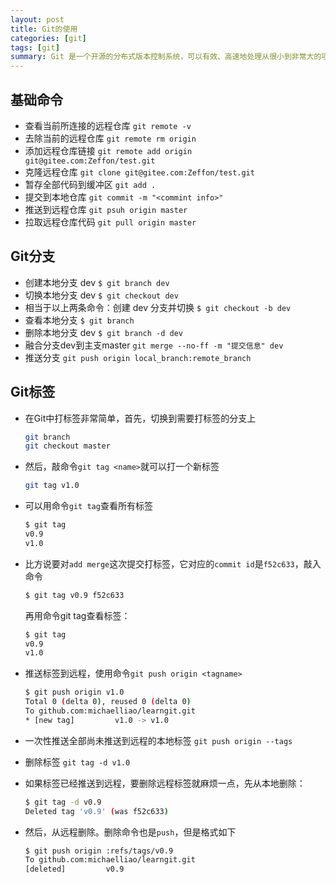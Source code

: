 ```yaml
---
layout: post
title: Git的使用
categories: [git]
tags: [git]
summary: Git 是一个开源的分布式版本控制系统，可以有效、高速地处理从很小到非常大的项目版本管理
---
```


## 基础命令
- 查看当前所连接的远程仓库 `git remote -v`
- 去除当前的远程仓库 `git remote rm origin`
- 添加远程仓库链接 `git remote add origin git@gitee.com:Zeffon/test.git`
- 克隆远程仓库 `git clone git@gitee.com:Zeffon/test.git`
- 暂存全部代码到缓冲区 `git add .`
- 提交到本地仓库 `git commit -m "<commint info>"`
- 推送到远程仓库 `git psuh origin master`
- 拉取远程仓库代码 `git pull origin master`


## Git分支
- 创建本地分支 dev  `$ git branch dev`
- 切换本地分支 dev  `$ git checkout dev`
- 相当于以上两条命令：创建 dev 分支并切换 `$ git checkout -b dev`
- 查看本地分支 `$ git branch`
- 删除本地分支 dev `$ git branch -d dev`
- 融合分支dev到主支master `git merge --no-ff -m "提交信息" dev`
- 推送分支 `git push origin local_branch:remote_branch`


## Git标签
- 在Git中打标签非常简单，首先，切换到需要打标签的分支上
    ```sh
    git branch
    git checkout master
    ```
- 然后，敲命令`git tag <name>`就可以打一个新标签
    ```sh
    git tag v1.0
    ```
- 可以用命令`git tag`查看所有标签
    ```sh
    $ git tag
    v0.9
    v1.0
    ```
- 比方说要对`add merge`这次提交打标签，它对应的`commit id`是`f52c633`，敲入命令
    ```sh
    $ git tag v0.9 f52c633
    ```
   再用命令git tag查看标签：
    ```sh
    $ git tag
    v0.9
    v1.0
    ```


- 推送标签到远程，使用命令`git push origin <tagname>`
    ```sh
    $ git push origin v1.0
    Total 0 (delta 0), reused 0 (delta 0)
    To github.com:michaelliao/learngit.git
    * [new tag]         v1.0 -> v1.0
    ```
- 一次性推送全部尚未推送到远程的本地标签 `git push origin --tags`

- 删除标签 `git tag -d v1.0`

- 如果标签已经推送到远程，要删除远程标签就麻烦一点，先从本地删除：
    ```sh
    $ git tag -d v0.9
    Deleted tag 'v0.9' (was f52c633)
    ```
- 然后，从远程删除。删除命令也是`push`，但是格式如下
    ```sh
    $ git push origin :refs/tags/v0.9
    To github.com:michaelliao/learngit.git
    [deleted]         v0.9
    ```
